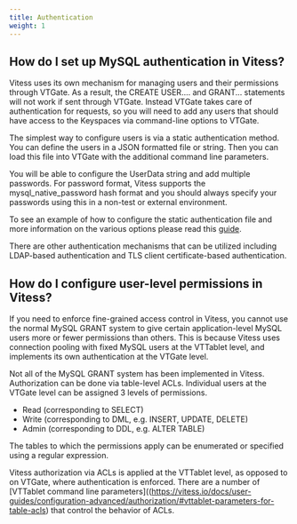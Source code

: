 ```yaml
---
title: Authentication
weight: 1
---
```


## How do I set up MySQL authentication in Vitess?

Vitess uses its own mechanism for managing users and their permissions through VTGate. As a result, the CREATE USER.... and GRANT... statements will not work if sent through VTGate. Instead VTGate takes care of authentication for requests, so you will need to add any users that should have access to the Keyspaces via command-line options to VTGate.

The simplest way to configure users is via a static authentication method. You can define the users in a JSON formatted file or string. Then you can load this file into VTGate with the additional command line parameters. 

You will be able to configure the UserData string and add multiple passwords. For password format, Vitess supports the mysql_native_password hash format and you should always specify your passwords using this in a non-test or external environment. 

To see an example of how to configure the static authentication file and more information on the various options please read this [guide](https://vitess.io/docs/user-guides/configuration-advanced/user-management/#authentication).

There are other authentication mechanisms that can be utilized including LDAP-based authentication and TLS client certificate-based authentication.

## How do I configure user-level permissions in Vitess?

If you need to enforce fine-grained access control in Vitess, you cannot use the normal MySQL GRANT system to give certain application-level MySQL users more or fewer permissions than others. This is because Vitess uses connection pooling with fixed MySQL users at the VTTablet level, and implements its own authentication at the VTGate level. 

Not all of the MySQL GRANT system has been implemented in Vitess. Authorization can be done via table-level ACLs. Individual users at the VTGate level can be assigned 3 levels of permissions.
- Read (corresponding to SELECT)
- Write (corresponding to DML, e.g. INSERT, UPDATE, DELETE)
- Admin (corresponding to DDL, e.g. ALTER TABLE)

The tables to which the permissions apply can be enumerated or specified using a regular expression.

Vitess authorization via ACLs is applied at the VTTablet level, as opposed to on VTGate, where authentication is enforced. There are a number of [VTTablet command line parameters]((https://vitess.io/docs/user-guides/configuration-advanced/authorization/#vttablet-parameters-for-table-acls) that control the behavior of ACLs.
